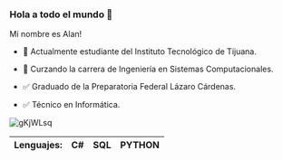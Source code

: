 ### Hola a todo el mundo 👋

Mi nombre es Alan!

- 📝 Actualmente estudiante del Instituto Tecnológico de Tijuana.
- 📝 Curzando la carrera de Ingeniería en Sistemas Computacionales.

- ✅ Graduado de la Preparatoria Federal Lázaro Cárdenas.
- ✅ Técnico en Informática.

![gKjWLsq](https://user-images.githubusercontent.com/54951428/109262623-b89d4580-77b6-11eb-9569-f93e9b175b22.gif)

| Lenguajes: | C# | SQL | PYTHON |
|------------|----|-----|-----|
